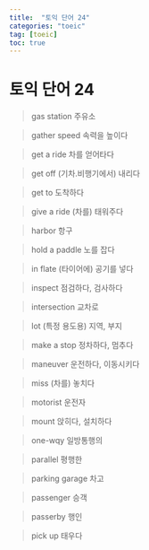 ```yaml
---
title:  "토익 단어 24"
categories: "toeic"
tag: [toeic]
toc: true
---
```


# 토익 단어 24

> gas station
> 주유소

> gather speed
> 속력을 높이다

> get a ride
> 차를 얻어타다

> get off
> (기차.비행기에서) 내리다

> get to
> 도착하다

> give a ride
> (차를) 태워주다

> harbor
> 항구

> hold a paddle
> 노를 잡다

> in flate
> (타이어에) 공기를 넣다

> inspect
> 점검하다, 검사하다

> intersection
> 교차로

> lot
> (특정 용도용) 지역, 부지

> make a stop
> 정차하다, 멈추다

> maneuver
> 운전하다, 이동시키다

> miss
> (차를) 놓치다

> motorist
> 운전자

> mount
> 앉히다, 설치하다

> one-wqy
> 일방통행의

> parallel
> 평행한

> parking garage
> 차고

> passenger
> 승객

> passerby
> 행인

> pick up
> 태우다

















































